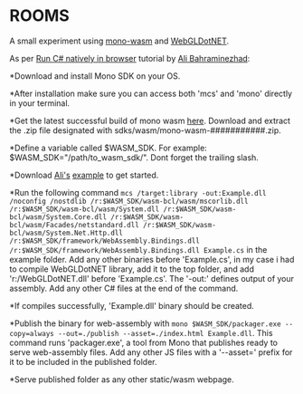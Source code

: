 # ROOMS
 
A small experiment using [mono-wasm](https://www.mono-project.com/news/2018/01/16/mono-static-webassembly-compilation/ "mono-wasm") and [WebGLDotNET](https://github.com/WaveEngine/WebGL.NET "WebGLDotNET").


As per [Run C# natively in browser](https://itnext.io/run-c-natively-in-the-browser-through-the-web-assembly-via-mono-wasm-60f3d55dd05a "Run C# natively in browser") tutorial by [Ali Bahraminezhad](https://github.com/0x414c49):



*Download and install Mono SDK on your OS.

*After installation make sure you can access both 'mcs' and 'mono' directly in your terminal.

*Get the latest successful build of mono wasm [here](https://jenkins.mono-project.com/job/test-mono-mainline-wasm/label=ubuntu-1804-amd64/lastSuccessfulBuild/Azure/). Download and extract the .zip file designated with sdks/wasm/mono-wasm-###########.zip.

*Define a variable called $WASM_SDK. For example: $WASM_SDK="/path/to_wasm_sdk/". Dont forget the trailing slash.

*Download [Ali's](https://github.com/0x414c49) [example](https://github.com/0x414c49/mono-wasm-example) to get started.

*Run the following command `mcs /target:library -out:Example.dll /noconfig /nostdlib /r:$WASM_SDK/wasm-bcl/wasm/mscorlib.dll /r:$WASM_SDK/wasm-bcl/wasm/System.dll /r:$WASM_SDK/wasm-bcl/wasm/System.Core.dll /r:$WASM_SDK/wasm-bcl/wasm/Facades/netstandard.dll /r:$WASM_SDK/wasm-bcl/wasm/System.Net.Http.dll /r:$WASM_SDK/framework/WebAssembly.Bindings.dll /r:$WASM_SDK/framework/WebAssembly.Bindings.dll Example.cs` in the example folder. Add any other binaries before 'Example.cs', in my case i had to compile WebGLDotNET library, add it to the top folder, and add 'r:/WebGLDotNET.dll' before 'Example.cs'. The '-out:' defines output of your assembly. Add any other C# files at the end of the command.

*If compiles successfully, 'Example.dll' binary should be created.

*Publish the binary for web-assembly with `mono $WASM_SDK/packager.exe --copy=always --out=./publish --asset=./index.html Example.dll`. This command runs 'packager.exe', a tool from Mono that publishes ready to serve web-assembly files. Add any other JS files with a '--asset=' prefix for it to be included in the published folder.

*Serve published folder as any other static/wasm webpage. 


